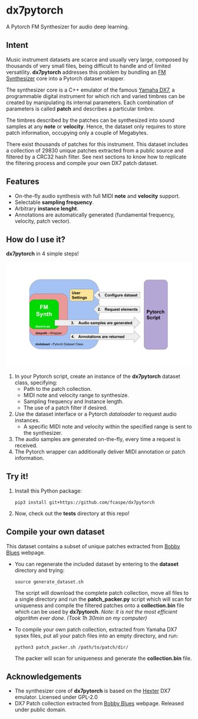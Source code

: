 # dx7pytorch

A Pytorch FM Synthesizer for audio deep learning.

## Intent

Music instrument datasets are scarce and usually very large, composed by thousands of very small files, being difficult to handle and of limited versatility. 
**dx7pytorch** addresses this problem by bundling an <a href="https://en.wikipedia.org/wiki/Frequency_modulation_synthesis" target="_blank"> FM Synthesizer</a> core into a Pytorch dataset wrapper. 

The synthesizer core is a C++ emulator of the famous <a href="http://www.vintagesynth.com/yamaha/dx7.php" target="_blank">Yamaha DX7</a>, a programmable digital instrument for which
rich and varied timbres can be created by manipulating its internal parameters. Each combination of parameters is called **patch** and describes a particular timbre. 

The timbres described by the patches can be synthesized into sound samples at any **note** or **velocity**. Hence, the dataset only requires to store patch information, 
occupying only a couple of Megabytes.

There exist thousands of patches for this instrument. This dataset includes a collection of 29830 unique patches extracted from a public source and filtered by a CRC32 hash filter. 
See next sections to know how to replicate the filtering process and compile your own DX7 patch dataset.

## Features

- On-the-fly audio synthesis with full MIDI **note** and **velocity** support.
- Selectable **sampling frequency**.
- Arbitrary **instance lenght**.
- Annotations are automatically generated (fundamental frequency, velocity, patch vector).

## How do I use it?

**dx7pytorch** in 4 simple steps!

![](img/dx7pytorch.png)

1. In your Pytorch script, create an instance of the **dx7pytorch** dataset class, specifying:
    * Path to the patch collection.
    * MIDI note and velocity range to synthesize.
    * Sampling frequency and Instance length.
    * The use of a patch filter if desired.
1. Use the dataset interface or a Pytorch *dataloader* to request audio instances.
    * A specific MIDI note and velocity within the specified range is sent to the synthesizer.
1. The audio samples are generated on-the-fly, every time a request is received.
1. The Pytorch wrapper can additionally deliver MIDI annotation or patch information.

## Try it!

1. Install this Python package: 
    ```
    pip3 install git+https://github.com/fcaspe/dx7pytorch
    ```
1. Now, check out the **tests** directory at this repo!

## Compile your own dataset

This dataset contains a subset of unique patches extracted from <a href="http://bobbyblues.recup.ch/yamaha_dx7/dx7_patches.html" target="_blank">Bobby Blues</a> webpage.

* You can regenerate the included dataset by entering to the **dataset** directory and trying:
    ```
    source generate_dataset.sh
    ```
    The script will download the complete patch collection, move all files to a single directory and run the **patch_packer.py** script which will scan for uniqueness and
    compile the filtered patches onto a **collection.bin** file which can be used by **dx7pytorch**. 
    *Note: it is not the most efficient algorithm ever done. (Took 1h 30min on my computer)*
     
     
* To compile your own patch collection, extracted from Yamaha DX7 sysex files, put all your patch files into an empty directory, and run:
    ```
    python3 patch_packer.sh /path/to/patch/dir/
    ```
    The packer will scan for uniqueness and generate the **collection.bin** file.

## Acknowledgements
- The synthesizer core of **dx7pytorch** is based on the <a href="https://github.com/smbolton/hexter" target="_blank">Hexter</a> DX7 emulator. Licensed under GPL-2.0
- DX7 Patch collection extracted from <a href="http://bobbyblues.recup.ch/yamaha_dx7/dx7_patches.html" target="_blank">Bobby Blues</a> webpage. Released under public domain.
